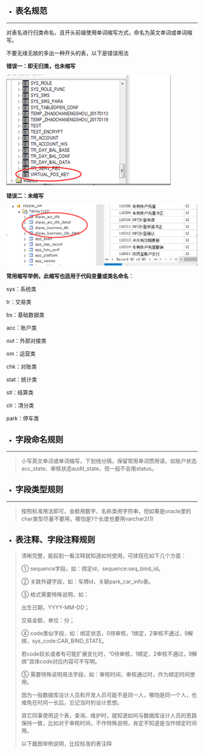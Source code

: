 * ## 表名规范

---

对表名进行归类命名，且开头前缀使用单词缩写方式，命名为英文单词或单词缩写。

不要无缘无故的多出一种开头的表，以下是错误用法

**错误一：即无归类，也未缩写**

![](/assets/err_table_name.png)

**错误二：未缩写**

![](/assets/err_table_name_1.png)

**常用缩写举例，此缩写也适用于代码变量或类名命名**：

sys：系统类

tr：交易类

bs：基础数据类

acc：账户类

out：外部对接类

om：运营类

chk：对账类

stat：统计类

stl：结算类

clr：清分类

park：停车类

* ## 字段命名规则

---

> 小写英文单词或单词缩写，下划线分隔，保留常用单词惯用语，如账户状态acc\_state、审核状态audit\_state，但一般不会用status。

* ## 字段类型规则

---

> 按照标准用法即可，金额用数字、名称类用字符串，但如果是oracle里的char类型尽量不要用，哪怕是1个长度也要用varchar2\(1\)

* ## 表注释、字段注释规则

> 清晰完整，能起到一看注释就知道如何使用，可体现在如下几个方面：
>
> ①	sequence字段，如：绑定id，sequence:seq\_bind\_id。
>
> ②	关联外键字段，如：车牌id，关联park\_car\_info表。
>
> ③	格式需要特殊说明，如：
>
> 出生日期，YYYY-MM-DD；
>
> 交易金额，单位：分；
>
> ④	code类似字段，如：绑定状态，0待审核，1绑定，2审核不通过，9解绑，sys\_code:CAR\_BIND\_STATE。
>
> 若code较长或者有可能扩展变化时，“0待审核，1绑定，2审核不通过，9解绑”具体code对应内容可不写明。
>
> ⑤	需要特殊说明用法字段，如：审核时间，审核通过时，作为绑定时间使用。
>
>
>
> 因为一般数据库设计人员和开发人员可能不是同一人，哪怕是同一个人，也难免在时间一长后，忘记当时的设计思想。
>
> 其它同事使用这个表，查询、维护时，就知道如何与数据库设计人员的思路保持一致，比如对于审核时间，不作特殊说明，肯定不知道是当作绑定时间用。
>
> 以下截图举例说明，比较标准的表注释



